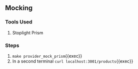 ## Mocking

### Tools Used

1. Stoplight Prism

### Steps

1. `make provider_mock_prism`{{exec}}
2. In a second terminal `curl localhost:3001/products`{{exec}}
